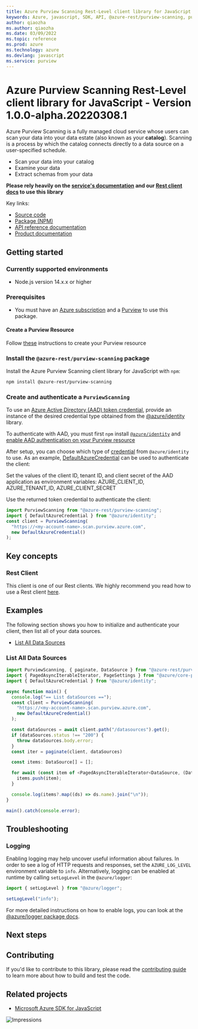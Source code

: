 ```yaml
---
title: Azure Purview Scanning Rest-Level client library for JavaScript
keywords: Azure, javascript, SDK, API, @azure-rest/purview-scanning, purview
author: qiaozha
ms.author: qiaozha
ms.date: 03/09/2022
ms.topic: reference
ms.prod: azure
ms.technology: azure
ms.devlang: javascript
ms.service: purview
---
```

# Azure Purview Scanning Rest-Level client library for JavaScript - Version 1.0.0-alpha.20220308.1 


Azure Purview Scanning is a fully managed cloud service whose users can scan your data into your data estate (also known as your **catalog**). Scanning is a process by which the catalog connects directly to a data source on a user-specified schedule.

- Scan your data into your catalog
- Examine your data
- Extract schemas from your data

**Please rely heavily on the [service's documentation][scanning_product_documentation] and our [Rest client docs][rest_client] to use this library**

Key links:

- [Source code][source_code]
- [Package (NPM)][scanning_npm]
- [API reference documentation][scanning_ref_docs]
- [Product documentation][scanning_product_documentation]

## Getting started

### Currently supported environments

- Node.js version 14.x.x or higher

### Prerequisites

- You must have an [Azure subscription][azure_subscription] and a [Purview][purview_resource] to use this package.

#### Create a Purview Resource

Follow [these][purview_resource] instructions to create your Purview resource

### Install the `@azure-rest/purview-scanning` package

Install the Azure Purview Scanning client library for JavaScript with `npm`:

```bash
npm install @azure-rest/purview-scanning
```

### Create and authenticate a `PurviewScanning`

To use an [Azure Active Directory (AAD) token credential][authenticate_with_token],
provide an instance of the desired credential type obtained from the
[@azure/identity][azure_identity_credentials] library.

To authenticate with AAD, you must first `npm` install [`@azure/identity`][azure_identity_npm] and
[enable AAD authentication on your Purview resource][enable_aad]

After setup, you can choose which type of [credential][azure_identity_credentials] from `@azure/identity` to use.
As an example, [DefaultAzureCredential][default_azure_credential]
can be used to authenticate the client:

Set the values of the client ID, tenant ID, and client secret of the AAD application as environment variables:
AZURE_CLIENT_ID, AZURE_TENANT_ID, AZURE_CLIENT_SECRET

Use the returned token credential to authenticate the client:

```typescript
import PurviewScanning from "@azure-rest/purview-scanning";
import { DefaultAzureCredential } from "@azure/identity";
const client = PurviewScanning(
  "https://<my-account-name>.scan.purview.azure.com",
  new DefaultAzureCredential()
);
```

## Key concepts

### Rest Client

This client is one of our Rest clients. We highly recommend you read how to use a Rest client [here][rest_client].

## Examples

The following section shows you how to initialize and authenticate your client, then list all of your data sources.

- [List All Data Sources](#list-all-data-sources "List All Data Sources")

### List All Data Sources

```typescript
import PurviewScanning, { paginate, DataSource } from "@azure-rest/purview-scanning";
import { PagedAsyncIterableIterator, PageSettings } from "@azure/core-paging";
import { DefaultAzureCredential } from "@azure/identity";

async function main() {
  console.log("== List dataSources ==");
  const client = PurviewScanning(
    "https://<my-account-name>.scan.purview.azure.com",
    new DefaultAzureCredential()
  );

  const dataSources = await client.path("/datasources").get();
  if (dataSources.status !== "200") {
    throw dataSources.body.error;
  }
  const iter = paginate(client, dataSources)

  const items: DataSource[] = [];

  for await (const item of <PagedAsyncIterableIterator<DataSource, (DataSource)[], PageSettings>>iter) {
    items.push(item);
  }

  console.log(items?.map((ds) => ds.name).join("\n"));
}

main().catch(console.error);
```

## Troubleshooting

### Logging

Enabling logging may help uncover useful information about failures. In order to see a log of HTTP requests and responses, set the `AZURE_LOG_LEVEL` environment variable to `info`. Alternatively, logging can be enabled at runtime by calling `setLogLevel` in the `@azure/logger`:

```javascript
import { setLogLevel } from "@azure/logger";

setLogLevel("info");
```

For more detailed instructions on how to enable logs, you can look at the [@azure/logger package docs](https://github.com/Azure/azure-sdk-for-js/tree/main/sdk/core/logger).

## Next steps

## Contributing

If you'd like to contribute to this library, please read the [contributing guide](https://github.com/Azure/azure-sdk-for-js/blob/main/CONTRIBUTING.md) to learn more about how to build and test the code.

## Related projects

- [Microsoft Azure SDK for JavaScript](https://github.com/Azure/azure-sdk-for-js)

![Impressions](https://azure-sdk-impressions.azurewebsites.net/api/impressions/azure-sdk-for-js%2Fsdk%2Fpurview%2Fpurview-scanning-rest%2FREADME.png)

<!-- LINKS -->

[scanning_product_documentation]: https://azure.microsoft.com/services/purview/
[rest_client]: https://github.com/Azure/azure-sdk-for-js/blob/main/documentation/rest-clients.md
[source_code]: https://github.com/Azure/azure-sdk-for-js/tree/main/sdk/purview/purview-scanning-rest
[scanning_npm]: https://www.npmjs.com/package/@azure-rest/purview-scanning
[scanning_ref_docs]: https://azure.github.io/azure-sdk-for-js
[azure_subscription]: https://azure.microsoft.com/free/
[purview_resource]: https://docs.microsoft.com/azure/purview/create-catalog-portal
[authenticate_with_token]: https://docs.microsoft.com/azure/cognitive-services/authentication?tabs=powershell#authenticate-with-an-authentication-token
[azure_identity_credentials]: https://github.com/Azure/azure-sdk-for-js/tree/main/sdk/identity/identity#credentials
[azure_identity_npm]: https://www.npmjs.com/package/@azure/identity
[enable_aad]: https://docs.microsoft.com/azure/purview/create-catalog-portal#add-a-security-principal-to-a-data-plane-role
[default_azure_credential]: https://github.com/Azure/azure-sdk-for-js/tree/main/sdk/identity/identity#defaultazurecredential

